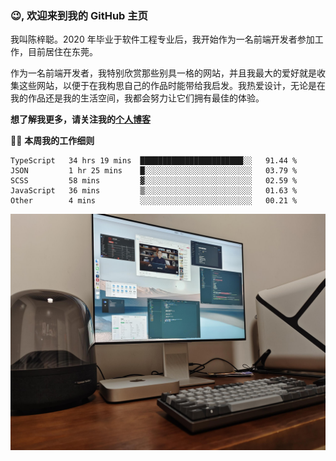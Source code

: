 ### 😉, 欢迎来到我的 GitHub 主页

我叫陈梓聪。2020 年毕业于软件工程专业后，我开始作为一名前端开发者参加工作，目前居住在东莞。

作为一名前端开发者，我特别欣赏那些别具一格的网站，并且我最大的爱好就是收集这些网站，以便于在我构思自己的作品时能带给我启发。我热爱设计，无论是在我的作品还是我的生活空间，我都会努力让它们拥有最佳的体验。

**想了解我更多，请关注我的[个人博客](https://leoku.top)**

🧑‍💻 **本周我的工作细则**
<!--START_SECTION:waka-->
```text
TypeScript   34 hrs 19 mins  ███████████████████████░░   91.44 % 
JSON         1 hr 25 mins    █░░░░░░░░░░░░░░░░░░░░░░░░   03.79 % 
SCSS         58 mins         ▓░░░░░░░░░░░░░░░░░░░░░░░░   02.59 % 
JavaScript   36 mins         ▒░░░░░░░░░░░░░░░░░░░░░░░░   01.63 % 
Other        4 mins          ░░░░░░░░░░░░░░░░░░░░░░░░░   00.21 % 
```
<!--END_SECTION:waka-->

![desktop](./mine.jpg)
